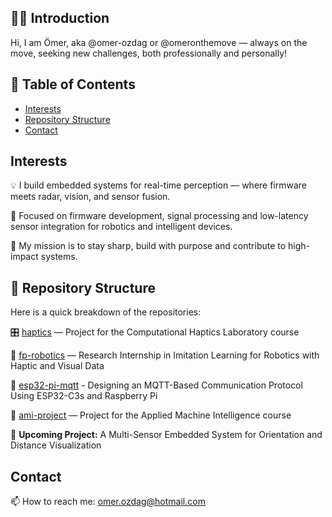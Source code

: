 ## 👋🏻 Introduction

Hi, I am Ömer, aka @omer-ozdag or @omeronthemove — always on the move, seeking new challenges, both professionally and personally!

## 📑 Table of Contents

- [Interests](#interests)
- [Repository Structure](#repository-structure)
- [Contact](#contact)

## Interests

💡 I build embedded systems for real-time perception — where firmware meets radar, vision, and sensor fusion.

🔧 Focused on firmware development, signal processing and low-latency sensor integration for robotics and intelligent devices.

🚀 My mission is to stay sharp, build with purpose and contribute to high-impact systems.

## 📁 Repository Structure

Here is a quick breakdown of the repositories:

🎛️ [haptics](https://github.com/omer-ozdag/haptics) — Project for the Computational Haptics Laboratory course

🤖 [fp-robotics](https://github.com/omer-ozdag/fp-robotics) — Research Internship in Imitation Learning for Robotics with Haptic and Visual Data

📡 [esp32-pi-mqtt](https://github.com/omer-ozdag/esp32-pi-mqtt) - Designing an MQTT-Based Communication Protocol Using ESP32-C3s and Raspberry Pi

🧠 [ami-project](https://github.com/omer-ozdag/ami-project) — Project for the Applied Machine Intelligence course

🚀 **Upcoming Project:** A Multi-Sensor Embedded System for Orientation and Distance Visualization

## Contact

📫 How to reach me: omer.ozdag@hotmail.com
